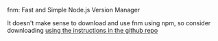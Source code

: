 fnm: Fast and Simple Node.js Version Manager

It doesn't make sense to download and use fnm using npm, so consider downloading [using the instructions in the github repo](https://github.com/Schniz/fnm)
